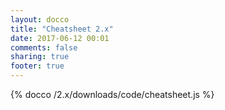 ```yaml
---
layout: docco
title: "Cheatsheet 2.x"
date: 2017-06-12 00:01
comments: false
sharing: true
footer: true
---
```


{% docco /2.x/downloads/code/cheatsheet.js %}